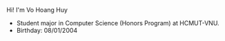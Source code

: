  Hi! I'm Vo Hoang Huy
- Student major in Computer Science (Honors Program) at HCMUT-VNU.
- Birthday: 08/01/2004

